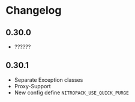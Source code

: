 # Changelog



## 0.30.0
* ??????

## 0.30.1
* Separate Exception classes
* Proxy-Support
* New config define `NITROPACK_USE_QUICK_PURGE`
